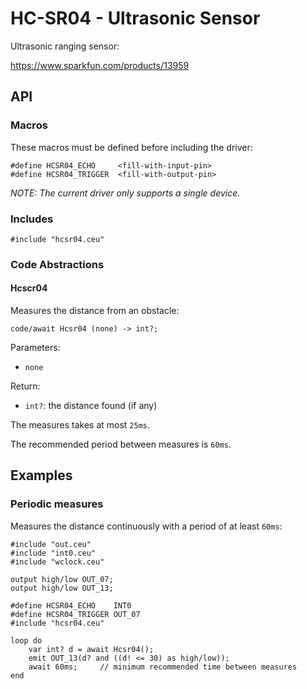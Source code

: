 # HC-SR04 - Ultrasonic Sensor

Ultrasonic ranging sensor:

https://www.sparkfun.com/products/13959

## API

### Macros

These macros must be defined before including the driver:

```
#define HCSR04_ECHO     <fill-with-input-pin>
#define HCSR04_TRIGGER  <fill-with-output-pin>
```

*NOTE: The current driver only supports a single device.*

### Includes

```
#include "hcsr04.ceu"
```

### Code Abstractions

#### Hcscr04

Measures the distance from an obstacle:

```
code/await Hcsr04 (none) -> int?;
```

Parameters:

- `none`

Return:

- `int?`: the distance found (if any)

The measures takes at most `25ms`.

The recommended period between measures is `60ms`.

## Examples

### Periodic measures

Measures the distance continuously with a period of at least `60ms`:

```
#include "out.ceu"
#include "int0.ceu"
#include "wclock.ceu"

output high/low OUT_07;
output high/low OUT_13;

#define HCSR04_ECHO    INT0
#define HCSR04_TRIGGER OUT_07
#include "hcsr04.ceu"

loop do
    var int? d = await Hcsr04();
    emit OUT_13(d? and ((d! <= 30) as high/low));
    await 60ms;     // minimum recommended time between measures
end
```
